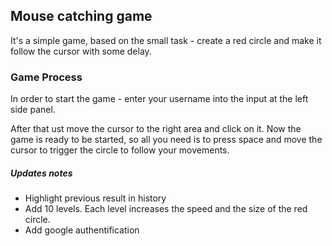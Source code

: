 ## Mouse catching game
It's a simple game, based on the small task - create a red circle and make it follow the cursor with some delay.

### Game Process
In order to start the game - enter your username into the input at the left side panel.

After that ust move the cursor to the right area and click on it. Now the game is ready to be started,
so all you need is to press space and move the cursor to trigger the circle to follow your movements.

##### Updates notes
* Highlight previous result in history
* Add 10 levels. Each level increases the speed and the size of the red circle.
* Add google authentification
